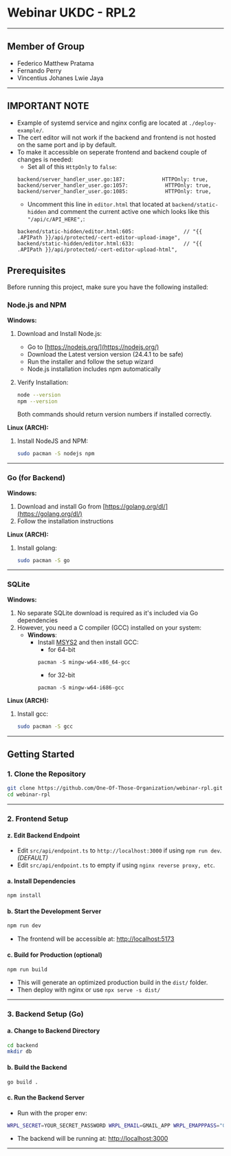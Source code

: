 # Webinar UKDC - RPL2

---

## Member of Group

- Federico Matthew Pratama
- Fernando Perry
- Vincentius Johanes Lwie Jaya

---

## IMPORTANT NOTE

- Example of systemd service and nginx config are located at `./deploy-example/`.
- The cert editor will not work if the backend and frontend is not hosted on the same port and ip by default.
- To make it accessible on seperate frontend and backend couple of changes is needed:
    * Set all of this `HttpOnly` to `false`:
    ```
    backend/server_handler_user.go:187:            HTTPOnly: true,
    backend/server_handler_user.go:1057:            HTTPOnly: true,
    backend/server_handler_user.go:1085:            HTTPOnly: true,
    ```
    * Uncomment this line in `editor.html` that located at `backend/static-hidden` and comment the current active one which looks like this `"/api/c/API_HERE",`:
    ```
    backend/static-hidden/editor.html:605:                // "{{ .APIPath }}/api/protected/-cert-editor-upload-image",
    backend/static-hidden/editor.html:633:                // "{{ .APIPath }}/api/protected/-cert-editor-upload-html",
    ```

## Prerequisites

Before running this project, make sure you have the following installed:

### Node.js and NPM

__Windows:__

1. Download and Install Node.js:
   - Go to [https://nodejs.org/](https://nodejs.org/)
   - Download the Latest version version (24.4.1 to be safe)
   - Run the installer and follow the setup wizard
   - Node.js installation includes npm automatically

2. Verify Installation:
   ```bash
   node --version
   npm --version
   ```
   Both commands should return version numbers if installed correctly.

__Linux (ARCH):__

1. Install NodeJS and NPM:
   ```bash
   sudo pacman -S nodejs npm
   ```

---


### Go (for Backend)

__Windows:__

1. Download and install Go from [https://golang.org/dl/](https://golang.org/dl/)
2. Follow the installation instructions

__Linux (ARCH):__

1. Install golang:
   ```bash
   sudo pacman -S go
   ```

---

### SQLite

__Windows:__

1. No separate SQLite download is required as it's included via Go dependencies
2. However, you need a C compiler (GCC) installed on your system:
   - **Windows**: 
     - Install [MSYS2](https://www.msys2.org/) and then install GCC:
        - for 64-bit
        ```
        pacman -S mingw-w64-x86_64-gcc
        ```
        - for 32-bit
        ```
        pacman -S mingw-w64-i686-gcc
        ```

__Linux (ARCH):__

1. Install gcc:
   ```bash
   sudo pacman -S gcc
   ```

---

## Getting Started

### 1. Clone the Repository

```bash
git clone https://github.com/One-Of-Those-Organization/webinar-rpl.git
cd webinar-rpl
```

---

### 2. Frontend Setup

#### z. Edit Backend Endpoint

- Edit `src/api/endpoint.ts` to `http://localhost:3000` if using `npm run dev`. _(DEFAULT)_
- Edit `src/api/endpoint.ts` to empty if using `nginx reverse proxy, etc`.

#### a. Install Dependencies

```bash
npm install
```

#### b. Start the Development Server

```bash
npm run dev
```
- The frontend will be accessible at: [http://localhost:5173](http://localhost:5173)

#### c. Build for Production (optional)

```bash
npm run build
```
- This will generate an optimized production build in the `dist/` folder.
- Then deploy with nginx or use `npx serve -s dist/`

---

### 3. Backend Setup (Go)

#### a. Change to Backend Directory

```bash
cd backend
mkdir db
```

#### b. Build the Backend

```bash
go build .
```

#### c. Run the Backend Server

- Run with the proper env:

```sh
WRPL_SECRET=YOUR_SECRET_PASSWORD WRPL_EMAIL=GMAIL_APP WRPL_EMAPPPASS="GMAIL_APP_PASSWORD" WRPL_IP="BACKEND_IP" WRPL_PORT=BACKEND_PORT go run .
```

- The backend will be running at: [http://localhost:3000](http://localhost:3000)

---
